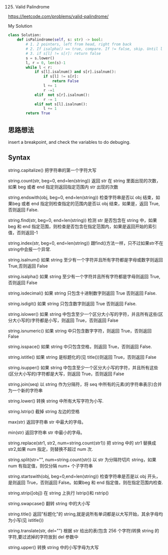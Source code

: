 ## 
125. Valid Palindrome

https://leetcode.com/problems/valid-palindrome/

My Solution

```python
class Solution:
    def isPalindrome(self, s: str) -> bool:
        # 1. 2 pointers, left from head, right from back
        # 2. If isalpha() == true, compare. If != false, skip. Until l == r
        # 3. if s[l] != s[r]: return false
        s = s.lower()
        l, r = 0, len(s)-1
        while l < r:
            if s[l].isalnum() and s[r].isalnum():
                if s[l] != s[r]:
                    return False
                l += 1
                r -=1               
            elif  not s[r].isalnum():
                r -= 1            
            elif not s[l].isalnum():
                l += 1           
        return True
```

## 思路想法
insert a breakpoint, and check the variables to do debuging.



## Syntax

string.capitalize() 把字符串的第一个字符大写

string.count(str, beg=0, end=len(string)) 返回 str 在 string 里面出现的次数，如果 beg 或者 end 指定则返回指定范围内 str 出现的次数

string.endswith(obj, beg=0, end=len(string)) 检查字符串是否以 obj 结束，如果beg 或者 end 指定则检查指定的范围内是否以 obj 结束，如果是，返回 True,否则返回 False.

string.find(str, beg=0, end=len(string)) 检测 str 是否包含在 string 中，如果 beg 和 end 指定范围，则检查是否包含在指定范围内，如果是返回开始的索引值，否则返回-1

string.index(str, beg=0, end=len(string)) 跟find()方法一样，只不过如果str不在 string中会报一个异常.

string.isalnum() 如果 string 至少有一个字符并且所有字符都是字母或数字则返回 True,否则返回 False

string.isalpha() 如果 string 至少有一个字符并且所有字符都是字母则返回 True,否则返回 False

string.isdecimal() 如果 string 只包含十进制数字则返回 True 否则返回 False.

string.isdigit() 如果 string 只包含数字则返回 True 否则返回 False.

string.islower() 如果 string 中包含至少一个区分大小写的字符，并且所有这些(区分大小写的)字符都是小写，则返回 True，否则返回 False

string.isnumeric() 如果 string 中只包含数字字符，则返回 True，否则返回 False

string.isspace() 如果 string 中只包含空格，则返回 True，否则返回 False.

string.istitle() 如果 string 是标题化的(见 title())则返回 True，否则返回 False

string.isupper() 如果 string 中包含至少一个区分大小写的字符，并且所有这些(区分大小写的)字符都是大写，则返回 True，否则返回 False

string.join(seq) 以 string 作为分隔符，将 seq 中所有的元素(的字符串表示)合并为一个新的字符串

string.lower() 转换 string 中所有大写字符为小写.

string.lstrip() 截掉 string 左边的空格

max(str) 返回字符串 str 中最大的字母。

min(str) 返回字符串 str 中最小的字母。

string.replace(str1, str2, num=string.count(str1)) 把 string 中的 str1 替换成 str2,如果 num 指定，则替换不超过 num 次.

string.split(str="", num=string.count(str)) 以 str 为分隔符切片 string，如果 num 有指定值，则仅分隔 num+ 个子字符串

string.startswith(obj, beg=0,end=len(string)) 检查字符串是否是以 obj 开头，是则返回 True，否则返回 False。如果beg 和 end 指定值，则在指定范围内检查.

string.strip([obj]) 在 string 上执行 lstrip()和 rstrip()

string.swapcase() 翻转 string 中的大小写

string.title() 返回"标题化"的 string,就是说所有单词都是以大写开始，其余字母均为小写(见 istitle())

string.translate(str, del="") 根据 str 给出的表(包含 256 个字符)转换 string 的字符,要过滤掉的字符放到 del 参数中

string.upper() 转换 string 中的小写字母为大写

